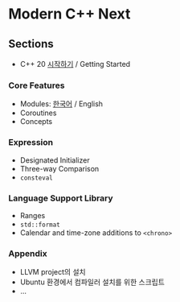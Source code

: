 
# Modern C++ Next

## Sections

* C++ 20 [시작하기](./kor/getting_started.md) / Getting Started

### Core Features

* Modules: [한국어](./kor/modules_p0.md) / English
* Coroutines
* Concepts

### Expression

* Designated Initializer
* Three-way Comparison
* `consteval`

### Language Support Library

* Ranges
* `std::format`
* Calendar and time-zone additions to `<chrono>`

### Appendix

* LLVM project의 설치
* Ubuntu 환경에서 컴파일러 설치를 위한 스크립트
* ...
